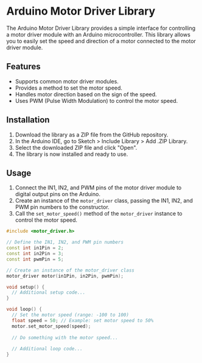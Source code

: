 # Arduino Motor Driver Library

The Arduino Motor Driver Library provides a simple interface for controlling a motor driver module with an Arduino microcontroller. This library allows you to easily set the speed and direction of a motor connected to the motor driver module.

## Features

- Supports common motor driver modules.
- Provides a method to set the motor speed.
- Handles motor direction based on the sign of the speed.
- Uses PWM (Pulse Width Modulation) to control the motor speed.

## Installation

1. Download the library as a ZIP file from the GitHub repository.
2. In the Arduino IDE, go to Sketch > Include Library > Add .ZIP Library.
3. Select the downloaded ZIP file and click "Open".
4. The library is now installed and ready to use.

## Usage

1. Connect the IN1, IN2, and PWM pins of the motor driver module to digital output pins on the Arduino.
2. Create an instance of the `motor_driver` class, passing the IN1, IN2, and PWM pin numbers to the constructor.
3. Call the `set_motor_speed()` method of the `motor_driver` instance to control the motor speed.

```cpp
#include <motor_driver.h>

// Define the IN1, IN2, and PWM pin numbers
const int in1Pin = 2;
const int in2Pin = 3;
const int pwmPin = 5;

// Create an instance of the motor_driver class
motor_driver motor(in1Pin, in2Pin, pwmPin);

void setup() {
  // Additional setup code...
}

void loop() {
  // Set the motor speed (range: -100 to 100)
  float speed = 50; // Example: set motor speed to 50%
  motor.set_motor_speed(speed);
  
  // Do something with the motor speed...
  
  // Additional loop code...
}
